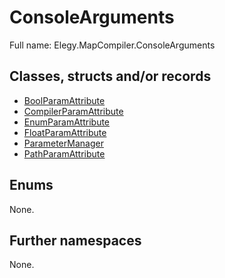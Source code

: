 ﻿
# ConsoleArguments

Full name: Elegy.MapCompiler.ConsoleArguments

## Classes, structs and/or records

* [BoolParamAttribute](BoolParamAttribute.md)
* [CompilerParamAttribute](CompilerParamAttribute.md)
* [EnumParamAttribute](EnumParamAttribute.md)
* [FloatParamAttribute](FloatParamAttribute.md)
* [ParameterManager](ParameterManager.md)
* [PathParamAttribute](PathParamAttribute.md)

## Enums

None.

## Further namespaces

None.

